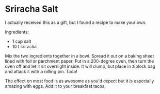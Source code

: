 # Sriracha Salt

I actually received this as a gift, but I found a recipe to make your own.

Ingredients:
* 1 cup salt
* 10 t sriracha

Mix the two ingredients together in a bowl. Spread it out on a baking sheet lined with foil or parchment paper. Put in a 200-degree oven, then turn the oven off and let it sit overnight inside. It will clump, but place in ziplock bag and attack it with a rolling pin. Tada!

The effect on most food is as awesome as you'd expect but it is especially amazing with eggs. Add it to your breakfast tacos.